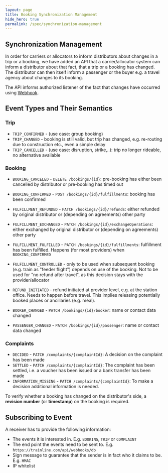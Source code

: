 ```yaml
---
layout: page
title: Booking Synchronization Management
hide_hero: true
permalink: /spec/synchronization-management
---
```


## Synchronization Management

In order for carriers or allocators to inform distributors about changes in a trip or a booking, we have added an API that a carrier/allocator system can inform a distributor about that fact, that a trip or a booking has changed. The distributor can then itself inform a passenger or the buyer e.g. a travel agency about changes to its booking.

The API informs authorized listener of the fact that changes have occurred using [Webhook](https://en.wikipedia.org/wiki/Webhook).

## Event Types and Their Semantics

### Trip

- `TRIP_CONFIRMED` - (use case: group booking)
- `TRIP_CHANGED` - booking is still valid, but trip has changed, e.g. re-routing due to construction etc., even a simple delay
- `TRIP_CANCELLED` - (use case: disruption, strike,..): trip no longer rideable, no alternative available

### Booking

- `BOOKING_CANCELED` - `DELETE /bookings/{id}`: pre-booking has either been cancelled by distributor or pre-booking has timed out
- `BOOKING_CONFIRMED` - `POST /bookings/{id}/fulfillments`: booking has been confirmed
- `FULFILLMENT_REFUNDED` - `PATCH /bookings/{id}/refunds`: either refunded by original distributor or (depending on agreements) other party
- `FULFILLMENT_EXCHANGED` - `PATCH /bookings/{id}/exchangeOperations`: either exchanged by original distributor or (depending on agreements) other party
- `FULFILLMENT_FULFILLED` - `PATCH /bookings/{id}/fulfillments`: fulfillment has been fulfilled. Happens (for most providers) when `BOOKING_CONFIRMED`
- `FULFILLMENT_CONTROLLED` - only to be used when subsequent booking (e.g. train as "feeder flight") depends on use of the booking. Not to be used for "no refund after travel", as this decision stays with the provider/allocator

- `REFUND_INITIATED` - refund initiated at provider level, e.g. at the station office. Needs to happen before travel. This implies releasing potentially booked places or ancillaries (e.g. meal).

- `BOOKER_CHANGED` - `PATCH /bookings/{id}/booker`: name or contact data changed
- `PASSENGER_CHANGED` - `PATCH /bookings/{id}/passenger`: name or contact data changed

### Complaints

- `DECIDED` - `PATCH /complaints/{complaintId}`: A decision on the complaint has been made
- `SETTLED` - `PATCH /complaints/{complaintId}`: The complaint has been settled, i.e. a voucher has been issued or a bank transfer has been made
- `INFORMATION_MISSING` - `PATCH /complaints/{complaintId}`: To make a decision additional information is needed.

To verify whether a booking has changed on the distributor's side, a **revision number** (or **timestamp**) on the booking is required.

## Subscribing to Event

A receiver has to provide the following information:

- The events it is interested in. E.g. `BOOKING`, `TRIP` or `COMPLAINT`
- The end point the events need to be sent to. E.g. `https://trainline.com/api/webhooks/db`
- Sign message to guarantee that the sender is in fact who it claims to be. E.g. `HMAC`
- IP whitelist